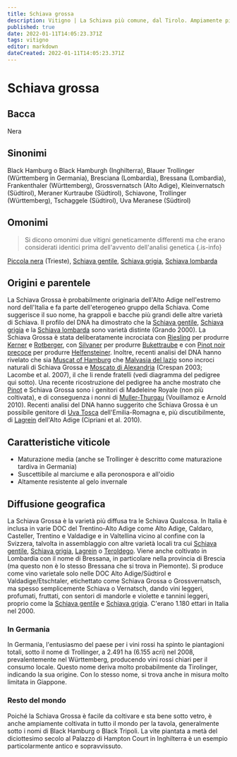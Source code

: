 ```yaml
---
title: Schiava grossa
description: Vitigno | La Schiava più comune, dal Tirolo. Ampiamente piantata in Germania come Trollinger. Anche un'uva da tavola.
published: true
date: 2022-01-11T14:05:23.371Z
tags: vitigno
editor: markdown
dateCreated: 2022-01-11T14:05:23.371Z
---
```


# Schiava grossa

## Bacca
Nera

## Sinonimi
Black Hamburg o Black Hamburgh (Inghilterra), Blauer Trollinger (Württemberg in Germania), Bresciana (Lombardia), Bressana (Lombardia), Frankenthaler (Württemberg), Grossvernatsch (Alto Adige), Kleinvernatsch (Südtirol), Meraner Kurtraube (Südtirol), Schiavone, Trollinger (Württemberg), Tschaggele (Südtirol), Uva Meranese (Südtirol)

## Omonimi
> Si dicono omonimi due vitigni geneticamente differenti ma che erano considerati identici prima dell'avvento dell'analisi genetica
{.is-info}

[Piccola nera](/vitigni/Italia/piccola-nera) (Trieste), [Schiava gentile](/vitigni/Italia/schiava-gentile), [Schiava grigia](/vitigni/Italia/schiava-grigia), [Schiava lombarda](/vitigni/Italia/schiava-lombarda) 

## Origini e parentele
La Schiava Grossa è probabilmente originaria dell'Alto Adige nell'estremo nord dell'Italia e fa parte dell'eterogeneo gruppo della Schiava. Come suggerisce il suo nome, ha grappoli e bacche più grandi delle altre varietà di Schiava. Il profilo del DNA ha dimostrato che la [Schiava gentile](/vitigni/Italia/schiava-gentile), [Schiava grigia](/vitigni/Italia/schiava-grigia) e la [Schiava lombarda](/vitigni/Italia/schiava-lombarda) sono varietà distinte (Grando 2000). La Schiava Grossa è stata deliberatamente incrociata con [Riesling](/vitigni/Germania/bacca-bianca/riesling) per produrre [Kerner](/vitigni/Germania/bacca-bianca/kerner) e [Rotberger](/vitigni/Germania/bacca-bianca/rotberger), con [Silvaner](/vitigni/Germania/bacca-bianca/silvaner) per produrre [Bukettraube](/vitigni/Germania/bacca-bianca/bukettraube) e con [Pinot noir precoce](/vitigni/Francia/bacca-nera/pinot-noir-precoce) per produrre [Helfensteiner](/vitigni/Germania/bacca-bianca/helfensteiner). Inoltre, recenti analisi del DNA hanno rivelato che sia [Muscat of Hamburg](/vitigni/Germania/bacca-bianca/muscat-of-hamburg) che [Malvasia del lazio](/vitigni/Italia/malvasia-del-lazio) sono incroci naturali di Schiava Grossa e [Moscato di Alexandria](/vitigni/Francia/bacca-bianca/muscat-di-alessandria) (Crespan 2003; Lacombe et al. 2007), il che li rende fratelli (vedi diagramma del pedigree qui sotto). Una recente ricostruzione del pedigree ha anche mostrato che [Pinot](/vitigni/Francia/bacca-nera/pinot) e Schiava Grossa sono i genitori di Madeleine Royale (non più coltivata), e di conseguenza i nonni di [Muller-Thurgau](/vitigni/Svizzera/bacca-bianca/muller-thurgau) (Vouillamoz e Arnold 2010). Recenti analisi del DNA hanno suggerito che Schiava Grossa è un possibile genitore di [Uva Tosca](/vitigni/Italia/uva-tosca) dell'Emilia-Romagna e, più discutibilmente, di [Lagrein](/vitigni/Italia/lagrein) dell'Alto Adige (Cipriani et al. 2010).


## Caratteristiche viticole
- Maturazione media (anche se Trollinger è descritto come maturazione tardiva in Germania) 
- Suscettibile al marciume e alla peronospora e all'oidio
- Altamente resistente al gelo invernale

## Diffusione geografica

La Schiava Grossa è la varietà più diffusa tra le Schiava Qualcosa. In Italia è inclusa in varie DOC del Trentino-Alto Adige come Alto Adige, Caldaro, Casteller, Trentino e Valdadige e in Valtellina vicino al confine con la Svizzera, talvolta in assemblaggio con altre varietà locali tra cui [Schiava gentile](/vitigni/Italia/schiava-gentile), [Schiava grigia](/vitigni/Italia/schiava-grigia), [Lagrein](/vitigni/Italia/lagrein) o [Teroldego](/vitigni/Italia/teroldego). Viene anche coltivato in Lombardia con il nome di Bressana, in particolare nella provincia di Brescia (ma questo non è lo stesso Bressana che si trova in Piemonte). Si produce come vino varietale solo nelle DOC Alto Adige/Südtirol e Valdadige/Etschtaler, etichettato come Schiava Grossa o Grossvernatsch, ma spesso semplicemente Schiava o Vernatsch, dando vini leggeri, profumati, fruttati, con sentori di mandorle e violette e tannini leggeri, proprio come la [Schiava gentile](/vitigni/Italia/schiava-gentile) e [Schiava grigia](/vitigni/Italia/schiava-grigia). C'erano 1.180 ettari in Italia nel 2000.

### In Germania

In Germania, l'entusiasmo del paese per i vini rossi ha spinto le piantagioni totali, sotto il nome di Trollinger, a 2.491 ha (6.155 acri) nel 2008, prevalentemente nel Württemberg, producendo vini rossi chiari per il consumo locale. Questo nome deriva molto probabilmente da Tirolinger, indicando la sua origine. Con lo stesso nome, si trova anche in misura molto limitata in Giappone.

### Resto del mondo

Poiché la Schiava Grossa è facile da coltivare e sta bene sotto vetro, è anche ampiamente coltivata in tutto il mondo per la tavola, generalmente sotto i nomi di Black Hamburg o Black Tripoli. La vite piantata a metà del diciottesimo secolo al Palazzo di Hampton Court in Inghilterra è un esempio particolarmente antico e sopravvissuto.